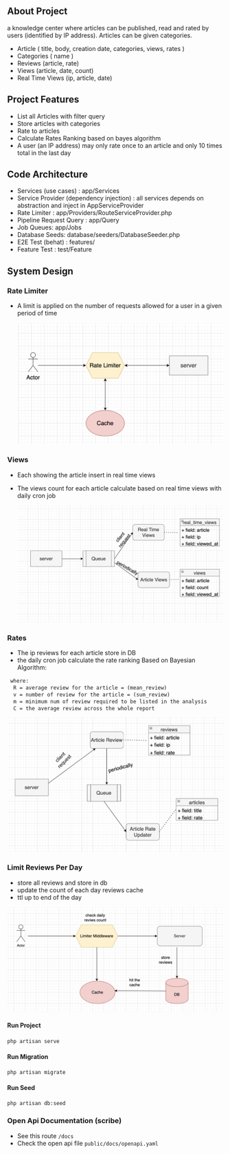 ## About Project

a knowledge center where articles can be published, read and rated by users (identified by IP address). Articles can be given categories.

- Article ( title, body, creation date, categories, views, rates )
- Categories ( name )
- Reviews (article, rate)
- Views (article, date, count)
- Real Time Views (ip, article, date)


## Project Features

- List all Articles with filter query
- Store articles with categories
- Rate to articles
- Calculate Rates Ranking based on bayes algorithm
- A user (an IP address) may only rate once to an article and only 10 times total in the last day

## Code Architecture
- Services (use cases) : app/Services
- Service Provider (dependency injection) : all services depends on abstraction and inject in AppServiceProvider 
- Rate Limiter :  app/Providers/RouteServiceProvider.php
- Pipeline Request Query : app/Query 
- Job Queues: app/Jobs
- Database Seeds: database/seeders/DatabaseSeeder.php
- E2E Test (behat) : features/
- Feature Test : test/Feature

## System Design
### Rate Limiter
- A limit is applied on the number of requests allowed for a user in a given period of time

  ![Screenshot](public/system_design/rate_limiter.png)
### Views
- Each showing the article insert in real time views 
- The views count for each article calculate based on real time views with daily cron job

  ![Screenshot](public/system_design/views.png)
### Rates
- The ip reviews for each article store in DB
- the daily cron job calculate the rate ranking Based on Bayesian Algorithm:
```weighted rank (WR) = (v ÷ (v+m)) × R + (m ÷ (v+m)) × C
 where:
  R = average review for the article = (mean_review)
  v = number of review for the article = (sum_review)
  m = minimum num of review required to be listed in the analysis
  C = the average review across the whole report
  ```
![Screenshot](public/system_design/rates.png)

### Limit Reviews Per Day

- store all reviews and store in db
- update the count of each day reviews cache 
- ttl up to end of the day

![Screenshot](public/system_design/reviews_limiter.png)

#### Run Project

``` php artisan serve ```

#### Run Migration

``` php artisan migrate ```

#### Run Seed

``` php artisan db:seed ```

### Open Api Documentation (scribe)
- See this route ```/docs```
- Check the open api file ```public/docs/openapi.yaml```
